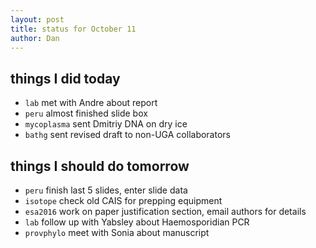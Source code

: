```yaml
---
layout: post
title: status for October 11
author: Dan
---
```


## things I did today
* `lab` met with Andre about report
* `peru` almost finished slide box
* `mycoplasma` sent Dmitriy DNA on dry ice
* `bathg` sent revised draft to non-UGA collaborators

## things I should do tomorrow
* `peru` finish last 5 slides, enter slide data
* `isotope` check old CAIS for prepping equipment
* `esa2016` work on paper justification section, email authors for details
* `lab` follow up with Yabsley about Haemosporidian PCR
* `provphylo` meet with Sonia about manuscript
<i class='fa fa-code' style='color:pink'> </i>
